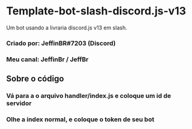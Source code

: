 # Template-bot-slash-discord.js-v13
Um bot usando a livraria discord.js v13 em slash.
### Criado por: JeffinBR#7203 (Discord)
### Meu canal: JeffinBr / JeffBr

## Sobre o código
### Vá para a o arquivo handler/index.js e coloque um id de servidor
### Olhe a index normal, e coloque o token de seu bot
